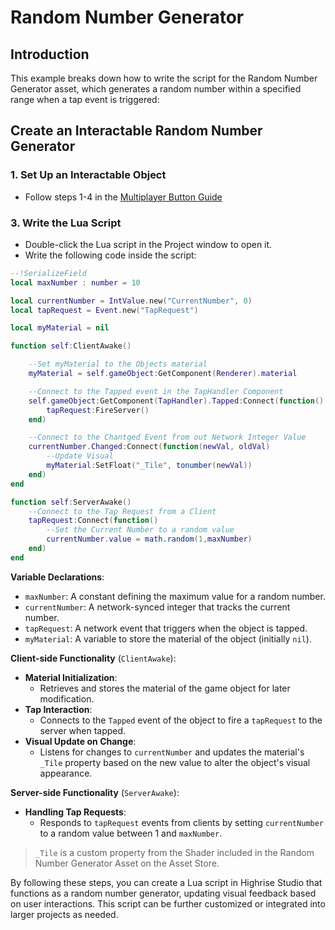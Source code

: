 # **Random Number Generator**

## **Introduction**
This example breaks down how to write the script for the Random Number Generator asset, which generates a random number within a specified range when a tap event is triggered:

## Create an Interactable Random Number Generator

### 1. Set Up an Interactable Object

- Follow steps 1-4 in the [Multiplayer Button Guide](../pages/learn/studio/guides/examples/multiplayer-button.md)

### 3. Write the Lua Script

- Double-click the Lua script in the Project window to open it.
- Write the following code inside the script:
```lua
--!SerializeField
local maxNumber : number = 10

local currentNumber = IntValue.new("CurrentNumber", 0)
local tapRequest = Event.new("TapRequest")

local myMaterial = nil

function self:ClientAwake()

    --Set myMaterial to the Objects material
    myMaterial = self.gameObject:GetComponent(Renderer).material

    --Connect to the Tapped event in the TapHandler Component
    self.gameObject:GetComponent(TapHandler).Tapped:Connect(function()
        tapRequest:FireServer()
    end)

    --Connect to the Chantged Event from out Network Integer Value
    currentNumber.Changed:Connect(function(newVal, oldVal)
        --Update Visual
        myMaterial:SetFloat("_Tile", tonumber(newVal))
    end)
end

function self:ServerAwake()
    --Connect to the Tap Request from a Client
    tapRequest:Connect(function()
        --Set the Current Number to a random value
        currentNumber.value = math.random(1,maxNumber)
    end)
end
```

**Variable Declarations**:
   - `maxNumber`: A constant defining the maximum value for a random number.
   - `currentNumber`: A network-synced integer that tracks the current number.
   - `tapRequest`: A network event that triggers when the object is tapped.
   - `myMaterial`: A variable to store the material of the object (initially `nil`).

**Client-side Functionality** (`ClientAwake`):
- **Material Initialization**:
    - Retrieves and stores the material of the game object for later modification.
- **Tap Interaction**:
    - Connects to the `Tapped` event of the object to fire a `tapRequest` to the server when tapped.
- **Visual Update on Change**:
    - Listens for changes to `currentNumber` and updates the material's `_Tile` property based on the new value to alter the object's visual appearance.

**Server-side Functionality** (`ServerAwake`):
- **Handling Tap Requests**:
    - Responds to `tapRequest` events from clients by setting `currentNumber` to a random value between 1 and `maxNumber`.

>`_Tile` is a custom property from the Shader included in the Random Number Generator Asset on the Asset Store.

By following these steps, you can create a Lua script in Highrise Studio that functions as a random number generator, updating visual feedback based on user interactions. This script can be further customized or integrated into larger projects as needed.